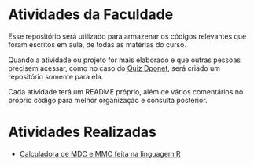 # Atividades da Faculdade

Esse repositório será utilizado para armazenar os códigos relevantes que foram escritos em aula, de todas as matérias do curso. 

Quando a atividade ou projeto for mais elaborado e que outras pessoas precisem acessar, como no caso do [Quiz Dponet](https://github.com/olucaxx/quiz-dponet), será criado um repositório somente para ela.

Cada atividade terá um README próprio, além de vários comentários no próprio código para melhor organização e consulta posterior.

# Atividades Realizadas

- [Calculadora de MDC e MMC feita na linguagem R](./mmc-mdc-R)

